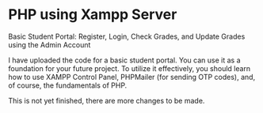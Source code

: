 # PHP using Xampp Server

Basic Student Portal: Register, Login, Check Grades, and Update Grades using the Admin Account

I have uploaded the code for a basic student portal. You can use it as a foundation for your future project. To utilize it effectively, you should learn how to use XAMPP Control Panel, PHPMailer (for sending OTP codes), and, of course, the fundamentals of PHP.

This is not yet finished, there are more changes to be made.
